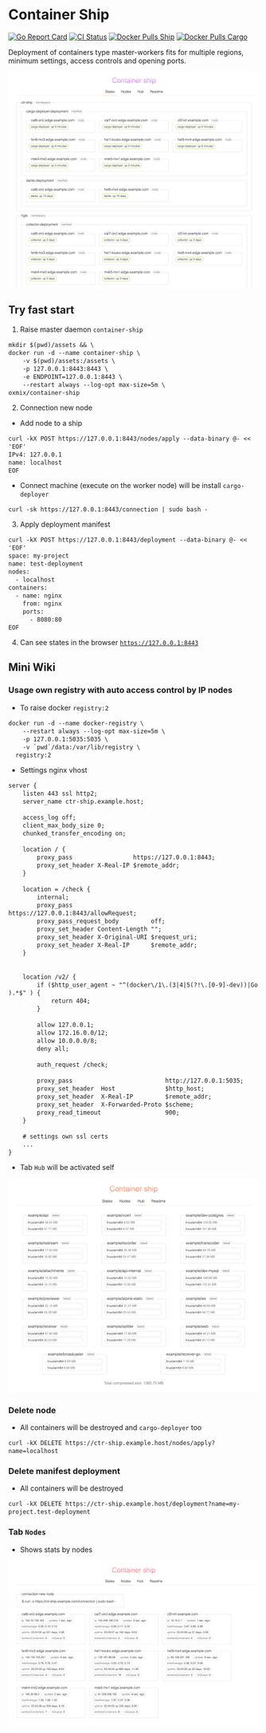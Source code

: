 # Container Ship
[![Go Report Card](https://goreportcard.com/badge/github.com/oxmix/container-ship)](https://goreportcard.com/report/github.com/oxmix/container-ship)
[![CI Status](https://github.com/oxmix/container-ship/workflows/Build%20and%20publish/badge.svg)](https://github.com/oxmix/container-ship/actions/workflows/hub-docker.yaml)
[![Docker Pulls Ship](https://img.shields.io/docker/pulls/oxmix/container-ship.svg?logo=docker)](https://hub.docker.com/r/oxmix/container-ship)
[![Docker Pulls Cargo](https://img.shields.io/docker/pulls/oxmix/cargo-deployer.svg?logo=docker)](https://hub.docker.com/r/oxmix/cargo-deployer)

Deployment of containers type master-workers fits for multiple regions, minimum settings, access controls and opening ports.

![Preview](.github/preview/states.png)

## Try fast start
1. Raise master daemon `container-ship` 
```shell
mkdir $(pwd)/assets && \
docker run -d --name container-ship \
    -v $(pwd)/assets:/assets \
    -p 127.0.0.1:8443:8443 \
    -e ENDPOINT=127.0.0.1:8443 \
    --restart always --log-opt max-size=5m \
oxmix/container-ship
```

2. Connection new node
* Add node to a ship
```shell
curl -kX POST https://127.0.0.1:8443/nodes/apply --data-binary @- << 'EOF'
IPv4: 127.0.0.1
name: localhost
EOF
```
* Connect machine (execute on the worker node) will be install `cargo-deployer`
```shell
curl -sk https://127.0.0.1:8443/connection | sudo bash -
```

3. Apply deployment manifest
```shell
curl -kX POST https://127.0.0.1:8443/deployment --data-binary @- << 'EOF'
space: my-project
name: test-deployment
nodes:
  - localhost
containers:
  - name: nginx
    from: nginx
    ports:
      - 8080:80
EOF
```
4. Can see states in the browser [`https://127.0.0.1:8443`](https://127.0.0.1:8443)
 
## Mini Wiki

### Usage own registry with auto access control by IP nodes
* To raise docker `registry:2`
```shell
docker run -d --name docker-registry \
    --restart always --log-opt max-size=5m \
    -p 127.0.0.1:5035:5035 \
    -v `pwd`/data:/var/lib/registry \
  registry:2
```
* Settings nginx vhost
```nginx
server {
    listen 443 ssl http2;
    server_name ctr-ship.example.host;

    access_log off;
    client_max_body_size 0;
    chunked_transfer_encoding on;
    
    location / {
        proxy_pass                 https://127.0.0.1:8443;
        proxy_set_header X-Real-IP $remote_addr;
    }
    
    location = /check {
        internal;
        proxy_pass                      https://127.0.0.1:8443/allowRequest;
        proxy_pass_request_body         off;
        proxy_set_header Content-Length "";
        proxy_set_header X-Original-URI $request_uri;
        proxy_set_header X-Real-IP      $remote_addr;
    }


    location /v2/ {
        if ($http_user_agent ~ "^(docker\/1\.(3|4|5(?!\.[0-9]-dev))|Go ).*$" ) {
            return 404;
        }

        allow 127.0.0.1;
        allow 172.16.0.0/12;
        allow 10.0.0.0/8;
        deny all;
        
        auth_request /check;
    
        proxy_pass                          http://127.0.0.1:5035;
        proxy_set_header  Host              $http_host;
        proxy_set_header  X-Real-IP         $remote_addr;
        proxy_set_header  X-Forwarded-Proto $scheme;
        proxy_read_timeout                  900;
    }
    
    # settings own ssl certs
    ...
}
```
* Tab `Hub` will be activated self

![Preview](.github/preview/hub.png)

### Delete node
* All containers will be destroyed and `cargo-deployer` too
```
curl -kX DELETE https://ctr-ship.example.host/nodes/apply?name=localhost
```

### Delete manifest deployment
* All containers will be destroyed
```
curl -kX DELETE https://ctr-ship.example.host/deployment?name=my-project.test-deployment
```

### Tab `Nodes`
* Shows stats by nodes

![Preview](.github/preview/nodes.png)